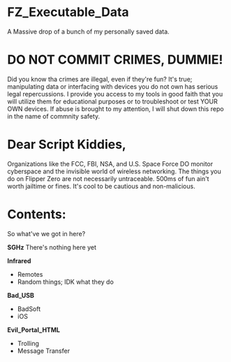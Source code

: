 # FZ_Executable_Data

A Massive drop of a bunch of my personally saved data.

# DO NOT COMMIT CRIMES, DUMMIE!

Did you know tha crimes are illegal, even if they're fun? It's true; manipulating data or interfacing with devices you do not own has serious legal repercussions. I provide you access to my tools in good faith that you will utilize them for educational purposes or to troubleshoot or test YOUR OWN devices. If abuse is brought to my attention, I will shut down this repo in the name of commnity safety.

# Dear Script Kiddies,

Organizations like the FCC, FBI, NSA, and U.S. Space Force DO monitor cyberspace and the invisible world of wireless networking. The things you do on Flipper Zero are not necessarily untraceable. 500ms of fun ain't worth jailtime or fines. It's cool to be cautious and non-malicious.

# Contents:
So what've we got in here?

**SGHz**
There's nothing here yet

**Infrared**
- Remotes
- Random things; IDK what they do

**Bad_USB**
- BadSoft
- iOS

**Evil_Portal_HTML**
- Trolling
- Message Transfer

